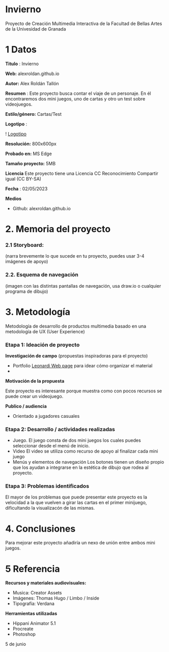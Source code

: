 # Invierno

Proyecto de Creación Multimedia Interactiva de la  Facultad de Bellas Artes de la Univesidad de Granada



# 1 Datos 



**Titulo** : Invierno

**Web:**   alexroldan.github.io

**Autor:**  Alex Roldán Tallón

**Resumen** : Este proyecto busca contar el viaje de un personaje. En él encontraremos dos mini juegos, uno de cartas y otro un test sobre videojuegos.

**Estilo/género:**  Cartas/Test

**Logotipo** : 

! [Logotipo](https://github.com/AlexRoldanBBAA/alexroldanbbaa.github.io/blob/master/Logo.jpg)


**Resolución:** 800x600px 

**Probado en:**   MS Edge

**Tamaño proyecto:** 5MB 

**Licencia** Este proyecto tiene una Licencia CC Reconocimiento Compartir igual (CC BY-SA)

**Fecha** : 02/05/2023

**Medios** 

- Github: alexroldan.github.io


# 2. Memoria del proyecto 

### 2.1 Storyboard: 



(narra brevemente lo que sucede en tu proyecto, puedes usar 3-4 imágenes de apoyo)



### 2.2. Esquema de navegación 



(imagen con las distintas pantallas de navegación, usa draw.io o cualquier programa de dibujo)







# 3. Metodología

Metodología de desarrollo de productos multimedia basado en una metodología de UX (User Experience)



### Etapa 1: Ideación de proyecto

**Investigación de campo** (propuestas inspiradoras para el proyecto)

- Portfolio [Leonardi Web page](http://www.rleonardi.com/interactive-resume/) para idear cómo organizar el material
- 



**Motivación de la propuesta** 

Este  proyecto es interesante porque  muestra como  con pocos recursos se puede crear un videojuego.



**Publico / audiencia**

- Orientado a   jugadores casuales





### Etapa 2: Desarrollo / actividades realizadas



- Juego. 
El juego consta de dos mini juegos  los cuales puedes seleccionar desde el menú de inicio.
- Video 
El video se utiliza como recurso de apoyo al finalizar cada mini juego
- Menús y elementos de navegación 
Los botones tienen un diseño propio que los ayudan a integrarse en la estética de dibujo que rodea al proyecto.



### Etapa 3: Problemas identificados

El mayor de los problemas que puede presentar este proyecto es la velocidad a la que vuelven a girar las cartas en el primer minijuego, dificultando la visualizacón de las mismas.



# 4. Conclusiones 

Para mejorar este proyecto añadiría un nexo de unión entre ambos mini juegos.







# 5 Referencia 

**Recursos y materiales audiovisuales:**

* Musica:  Creator Assets
* Imágenes:  Thomas Hugo / Limbo / Inside
* Tipografía: Verdana

**Herramientas utilizadas**

- Hippani Animator 5.1
- Procreate
- Photoshop

5 de junio
